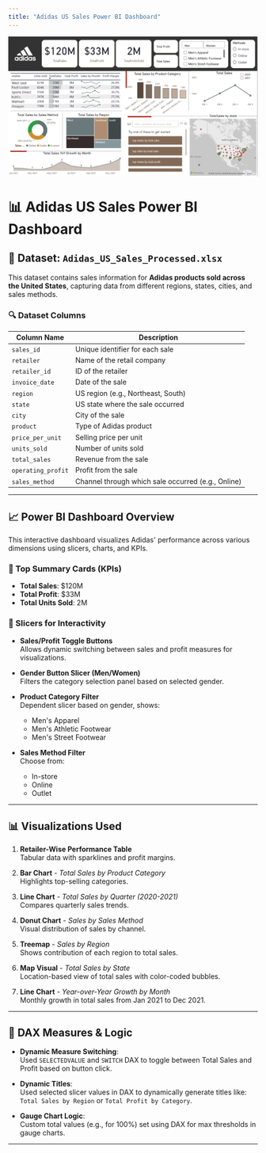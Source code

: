 ```yaml
---
title: "Adidas US Sales Power BI Dashboard"
---
```


![](dashBoardImage)

# 📊 Adidas US Sales Power BI Dashboard

## 📁 Dataset: `Adidas_US_Sales_Processed.xlsx`

This dataset contains sales information for **Adidas products sold across the United States**, capturing data from different regions, states, cities, and sales methods.

### 🔍 Dataset Columns

| Column Name        | Description                                         |
|--------------------|-----------------------------------------------------|
| `sales_id`         | Unique identifier for each sale                     |
| `retailer`         | Name of the retail company                          |
| `retailer_id`      | ID of the retailer                                  |
| `invoice_date`     | Date of the sale                                    |
| `region`           | US region (e.g., Northeast, South)                  |
| `state`            | US state where the sale occurred                    |
| `city`             | City of the sale                                    |
| `product`          | Type of Adidas product                              |
| `price_per_unit`   | Selling price per unit                              |
| `units_sold`       | Number of units sold                                |
| `total_sales`      | Revenue from the sale                               |
| `operating_profit` | Profit from the sale                                |
| `sales_method`     | Channel through which sale occurred (e.g., Online)  |

---

## 📈 Power BI Dashboard Overview

This interactive dashboard visualizes Adidas' performance across various dimensions using slicers, charts, and KPIs.

### 🔹 Top Summary Cards (KPIs)

- **Total Sales**: $120M  
- **Total Profit**: $33M  
- **Total Units Sold**: 2M  

### 🔹 Slicers for Interactivity

- **Sales/Profit Toggle Buttons**  
  Allows dynamic switching between sales and profit measures for visualizations.
  
- **Gender Button Slicer (Men/Women)**  
  Filters the category selection panel based on selected gender.

- **Product Category Filter**  
  Dependent slicer based on gender, shows:
  - Men's Apparel
  - Men's Athletic Footwear
  - Men's Street Footwear

- **Sales Method Filter**  
  Choose from:
  - In-store
  - Online
  - Outlet

---

## 📊 Visualizations Used

1. **Retailer-Wise Performance Table**  
   Tabular data with sparklines and profit margins.

2. **Bar Chart** - *Total Sales by Product Category*  
   Highlights top-selling categories.

3. **Line Chart** - *Total Sales by Quarter (2020-2021)*  
   Compares quarterly sales trends.

4. **Donut Chart** - *Sales by Sales Method*  
   Visual distribution of sales by channel.

5. **Treemap** - *Sales by Region*  
   Shows contribution of each region to total sales.

6. **Map Visual** - *Total Sales by State*  
   Location-based view of total sales with color-coded bubbles.

7. **Line Chart** - *Year-over-Year Growth by Month*  
   Monthly growth in total sales from Jan 2021 to Dec 2021.

---

## 🧠 DAX Measures & Logic

- **Dynamic Measure Switching**:  
  Used `SELECTEDVALUE` and `SWITCH` DAX to toggle between Total Sales and Profit based on button click.

- **Dynamic Titles**:  
  Used selected slicer values in DAX to dynamically generate titles like:  
  `Total Sales by Region` or `Total Profit by Category`.

- **Gauge Chart Logic**:  
  Custom total values (e.g., for 100%) set using DAX for max thresholds in gauge charts.

---
